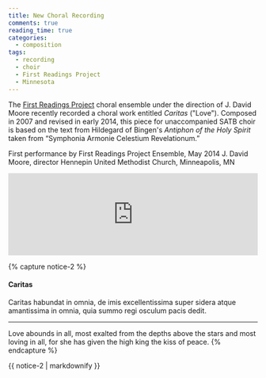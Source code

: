 ```yaml
---
title: New Choral Recording
comments: true
reading_time: true
categories: 
  - composition
tags:
  - recording
  - choir
  - First Readings Project
  - Minnesota
---
```

The [First Readings Project][frp] choral ensemble under the direction of J. David Moore recently recorded a choral work entitled _Caritas_ ("Love"). Composed in 2007 and revised in early 2014, this piece for unaccompanied SATB choir is based on the text from Hildegard of Bingen's _Antiphon of the Holy Spirit_ taken from “Symphonia Armonie Celestium Revelationum.” 

First performance by First Readings Project Ensemble, May 2014
J. David Moore, director
Hennepin United Methodist Church, Minneapolis, MN

<iframe width="100%" height="166" scrolling="no" frameborder="no" allow="autoplay" src="https://w.soundcloud.com/player/?url=https%3A//api.soundcloud.com/tracks/383411981&color=%234880ae&auto_play=false&hide_related=false&show_comments=true&show_user=true&show_reposts=false&show_teaser=true"></iframe>

{% capture notice-2 %}
#### Caritas

Caritas
habundat in omnia,
de imis excellentissima super sidera
atque amantissima in omnia, quia summo regi osculum
pacis dedit.

* * *

Love
abounds in all,
most exalted from the depths above the stars
and most loving in all,
for she has given the high king the kiss of peace.
{% endcapture %}

<div class="notice">
  {{ notice-2 | markdownify }}
</div>

[frp]: http://firstreadingsproject.org

